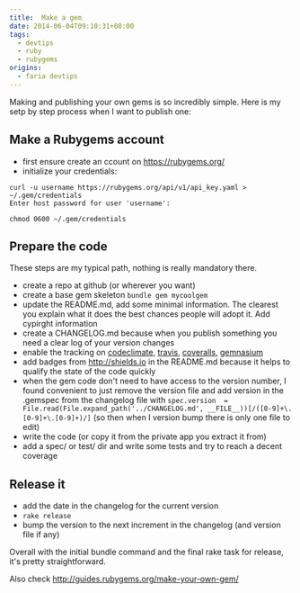 ```yaml
---
title:  Make a gem 
date: 2014-06-04T09:10:31+08:00
tags:
  - devtips
  - ruby
  - rubygems
origins:
  - faria devtips
---
```

Making and publishing your own gems is so incredibly simple. Here is my setp by step process when I want to publish one:

## Make a Rubygems account

- first ensure create an ccount on <https://rubygems.org/>
- initialize your credentials:
```
curl -u username https://rubygems.org/api/v1/api_key.yaml > ~/.gem/credentials
Enter host password for user 'username':

chmod 0600 ~/.gem/credentials
```

## Prepare the code

These steps are my typical path, nothing is really mandatory there.

- create a repo at github (or wherever you want)
- create a base gem skeleton `bundle gem mycoolgem`
- update the README.md, add some minimal information. The clearest you explain what it does the best chances people will adopt it. Add cypirght information
- create a CHANGELOG.md because when you publish something you need a clear log of your version changes
- enable the tracking on [codeclimate][1], [travis][2], [coveralls][3], [gemnasium][4]
- add badges from <http://shields.io> in the README.md because it helps to qualify the state of the code quickly
- when the gem code don't need to have access to the version number, I found convenient to just remove the version file and add version in the .gemspec from the changelog file with `spec.version  = File.read(File.expand_path('../CHANGELOG.md', __FILE__))[/([0-9]+\.[0-9]+\.[0-9]+)/]`
  (so then when I version bump there is only one file to edit)
- write the code (or copy it from the private app you extract it from)
- add a spec/ or test/ dir and write some tests and try to reach a decent coverage

## Release it

- add the date in the changelog for the current version
- `rake release`
- bump the version to the next increment in the changelog (and version file if any)

Overall with the initial bundle command and the final rake task for release, it's pretty straightforward.

Also check <http://guides.rubygems.org/make-your-own-gem/>

[1]: https://codeclimate.com/
[2]: https://travis-ci.org/
[3]: https://coveralls.io/
[4]: https://gemnasium.com
